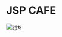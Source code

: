 # JSP CAFE

![캡처](https://github.com/user-attachments/assets/1e0aabf4-45cf-4406-9b12-ef38aced5867)

